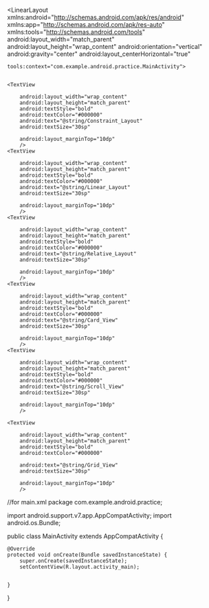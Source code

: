 <?xml version="1.0" encoding="utf-8"?>
<LinearLayout xmlns:android="http://schemas.android.com/apk/res/android"
    xmlns:app="http://schemas.android.com/apk/res-auto"
    xmlns:tools="http://schemas.android.com/tools"
    android:layout_width="match_parent"
    android:layout_height="wrap_content"
    android:orientation="vertical"
    android:gravity="center"
    android:layout_centerHorizontal="true"


    tools:context="com.example.android.practice.MainActivity">

   
    <TextView

        android:layout_width="wrap_content"
        android:layout_height="match_parent"
        android:textStyle="bold"
        android:textColor="#000000"
        android:text="@string/Constraint_Layout"
        android:textSize="30sp"

        android:layout_marginTop="10dp"
        />
    <TextView

        android:layout_width="wrap_content"
        android:layout_height="match_parent"
        android:textStyle="bold"
        android:textColor="#000000"
        android:text="@string/Linear_Layout"
        android:textSize="30sp"

        android:layout_marginTop="10dp"
        />
    <TextView

        android:layout_width="wrap_content"
        android:layout_height="match_parent"
        android:textStyle="bold"
        android:textColor="#000000"
        android:text="@string/Relative_Layout"
        android:textSize="30sp"

        android:layout_marginTop="10dp"
        />
    <TextView

        android:layout_width="wrap_content"
        android:layout_height="match_parent"
        android:textStyle="bold"
        android:textColor="#000000"
        android:text="@string/Card_View"
        android:textSize="30sp"

        android:layout_marginTop="10dp"
        />
    <TextView

        android:layout_width="wrap_content"
        android:layout_height="match_parent"
        android:textStyle="bold"
        android:textColor="#000000"
        android:text="@string/Scroll_View"
        android:textSize="30sp"

        android:layout_marginTop="10dp"
        />

    <TextView

        android:layout_width="wrap_content"
        android:layout_height="match_parent"
        android:textStyle="bold"
        android:textColor="#000000"

        android:text="@string/Grid_View"
        android:textSize="30sp"

        android:layout_marginTop="10dp"
        />

</LinearLayout>
  
  
  
  
  //for main.xml
  package com.example.android.practice;

import android.support.v7.app.AppCompatActivity;
import android.os.Bundle;

public class MainActivity extends AppCompatActivity {

    @Override
    protected void onCreate(Bundle savedInstanceState) {
        super.onCreate(savedInstanceState);
        setContentView(R.layout.activity_main);


    }
}
